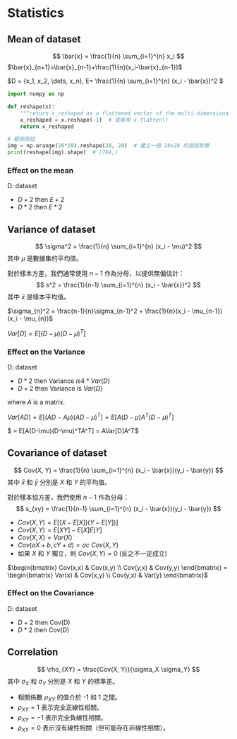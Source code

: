 # Statistics
## Mean of dataset
$$ \bar{x} = \frac{1}{n} \sum_{i=1}^{n} x_i $$
$\bar{x}_{n+1}=\bar{x}_{n-1}+\frac{1}{n}(x_i-\bar{x}_{n-1})$

$D = \{x_1, x_2, \dots, x_n\}, E= \frac{1}{n} \sum_{i=1}^{n} (x_i - \bar{x})^2 $
```python
import numpy as np

def reshape(x):
    """return x_reshaped as a flattened vector of the multi-dimensional array x"""
    x_reshaped = x.reshape(-1)  # 或者用 x.flatten()
    return x_reshaped

# 範例測試
img = np.arange(28*28).reshape(28, 28)  # 建立一個 28x28 的測試影像
print(reshape(img).shape)  # (784,)
```
### Effect on the mean
D: dataset
- $D+2$ then $E+2$
- $D*2$ then $E*2$

## Variance of dataset
$$ \sigma^2 = \frac{1}{n} \sum_{i=1}^{n} (x_i - \mu)^2 $$
其中 $\mu$ 是數據集的平均值。

對於樣本方差，我們通常使用 $n-1$ 作為分母，以提供無偏估計：
$$ s^2 = \frac{1}{n-1} \sum_{i=1}^{n} (x_i - \bar{x})^2 $$
其中 $\bar{x}$ 是樣本平均值。

$\sigma_{n}^2 = \frac{n-1}{n}\sigma_{n-1}^2 + \frac{1}{n}(x_i - \mu_{n-1})(x_i - \mu_{n})$


$Var[D] = E[(D - \mu)(D-\mu)^T]$

### Effect on the Variance
D: dataset 
- $D*2$ then Variance $is 4*Var(D)$
- $D+2$ then Variance is $Var(D)$

where $A$ is a matrix.

$Var[AD] = E[(AD-A\mu)(AD-\mu)^T] = E[A(D-\mu)A^T(D-\mu)^T]$

$ = E[A(D-\mu)(D-\mu)^TA^T] = AVar[D]A^T$

## Covariance of dataset
$$ Cov(X, Y) = \frac{1}{n} \sum_{i=1}^{n} (x_i - \bar{x})(y_i - \bar{y}) $$
其中 $\bar{x}$ 和 $\bar{y}$ 分別是 $X$ 和 $Y$ 的平均值。

對於樣本協方差，我們使用 $n-1$ 作為分母：
$$ s_{xy} = \frac{1}{n-1} \sum_{i=1}^{n} (x_i - \bar{x})(y_i - \bar{y}) $$

- $Cov(X, Y) = E[(X - E[X])(Y - E[Y])]$
- $Cov(X, Y) = E[XY] - E[X]E[Y]$
- $Cov(X, X) = Var(X)$
- $Cov(aX + b, cY + d) = ac \ Cov(X, Y)$
- 如果 $X$ 和 $Y$ 獨立，則 $Cov(X, Y) = 0$ (反之不一定成立)

$\begin{bmatrix} Cov(x,x) & Cov(x,y) \\ Cov(y,x) & Cov(y,y) \end{bmatrix} = \begin{bmatrix} Var(x) & Cov(x,y) \\ Cov(y,x) & Var(y) \end{bmatrix}$

### Effect on the Covariance
D: dataset
- $D+2$ then Cov(D)
- $D*2$ then Cov(D)

## Correlation
$$ \rho_{XY} = \frac{Cov(X, Y)}{\sigma_X \sigma_Y} $$
其中 $\sigma_X$ 和 $\sigma_Y$ 分別是 $X$ 和 $Y$ 的標準差。

- 相關係數 $\rho_{XY}$ 的值介於 -1 和 1 之間。
- $\rho_{XY} = 1$ 表示完全正線性相關。
- $\rho_{XY} = -1$ 表示完全負線性相關。
- $\rho_{XY} = 0$ 表示沒有線性相關（但可能存在非線性相關）。

